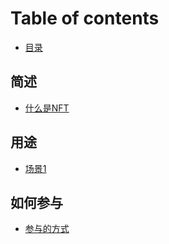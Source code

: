 # Table of contents

* [目录](README.md)

## 简述

* [什么是NFT](jian-shu/shen-me-shi-nft.md)

## 用途

* [场景1](yong-tu/chang-jing-1.md)

## 如何参与

* [参与的方式](ru-he-can-yu/can-yu-de-fang-shi.md)

